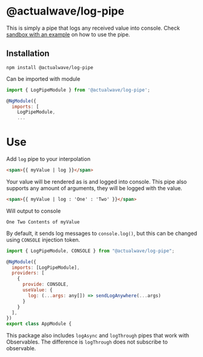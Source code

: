 # @actualwave/log-pipe
This is simply a pipe that logs any received value into console.
Check [sandbox with an example](https://codesandbox.io/s/angular-log-pipe-showcase-2xsvc?file=/src/app/app.component.html) on how to use the pipe.

## Installation
```
npm install @actualwave/log-pipe
```
Can be imported with module
```javascript
import { LogPipeModule } from '@actualwave/log-pipe';

@NgModule({
  imports: [
    LogPipeModule,
    ...
```

# Use

Add `log` pipe to your interpolation
```html
<span>{{ myValue | log }}</span>
```
Your value will be rendered as is and logged into console.
This pipe also supports any amount of arguments, they will be logged with the value.
```html
<span>{{ myValue | log : 'One' : 'Two' }}</span>
```
Will output to console
```
One Two Contents of myValue
```

By default, it sends log messages to `console.log()`, but this can be changed using `CONSOLE` injection token.
```javascript
import { LogPipeModule, CONSOLE } from "@actualwave/log-pipe";

@NgModule({
  imports: [LogPipeModule],
  providers: [
    {
      provide: CONSOLE,
      useValue: {
        log: (...args: any[]) => sendLogAnywhere(...args)
      }
    }
  ],
})
export class AppModule {
```

This package also includes `logAsync` and `logThrough` pipes that work with Observables. The difference is `logThrough` does not subscribe to observable.
